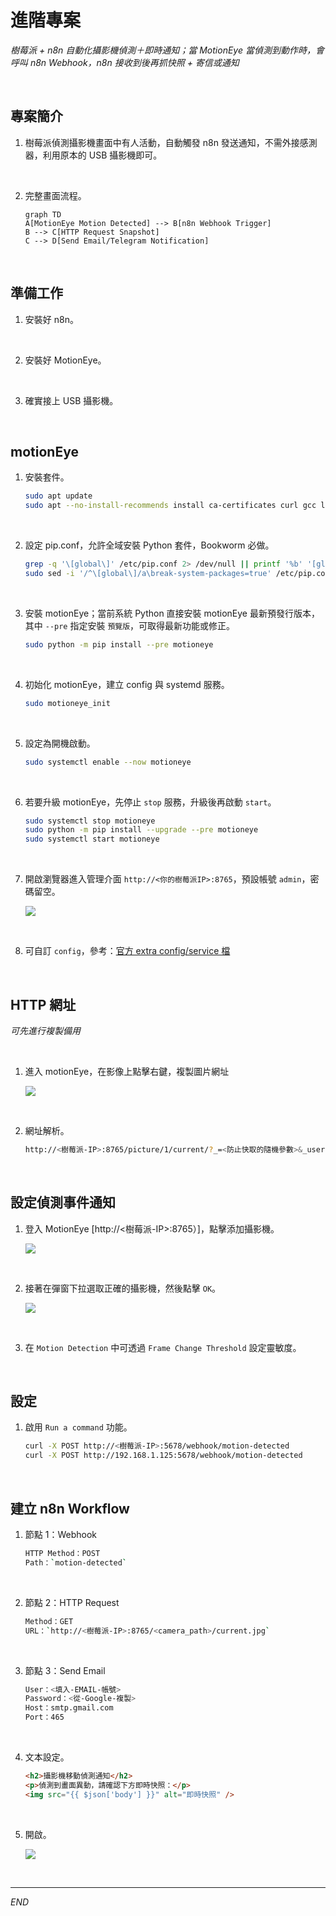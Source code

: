 # 進階專案

_樹莓派 + n8n 自動化攝影機偵測＋即時通知；當 MotionEye 當偵測到動作時，會呼叫 n8n Webhook，n8n 接收到後再抓快照 + 寄信或通知_

<br>

## 專案簡介

1. 樹莓派偵測攝影機畫面中有人活動，自動觸發 n8n 發送通知，不需外接感測器，利用原本的 USB 攝影機即可。

<br>

2. 完整畫面流程。

    ```mermaid
    graph TD
    A[MotionEye Motion Detected] --> B[n8n Webhook Trigger]
    B --> C[HTTP Request Snapshot]
    C --> D[Send Email/Telegram Notification]
    ```

<br>

## 準備工作

1. 安裝好 n8n。

<br>

2. 安裝好 MotionEye。

<br>

3. 確實接上 USB 攝影機。

<br>

## motionEye

1. 安裝套件。

    ```bash
    sudo apt update
    sudo apt --no-install-recommends install ca-certificates curl gcc libjpeg62-turbo-dev libcurl4-openssl-dev libssl-dev -y
    ```

<br>

2. 設定 pip.conf，允許全域安裝 Python 套件，Bookworm 必做。

    ```bash
    grep -q '\[global\]' /etc/pip.conf 2> /dev/null || printf '%b' '[global]\n' | sudo tee -a /etc/pip.conf > /dev/null
    sudo sed -i '/^\[global\]/a\break-system-packages=true' /etc/pip.conf
    ```

<br>

3. 安裝 motionEye；當前系統 Python 直接安裝 motionEye 最新預發行版本，
其中 `--pre` 指定安裝 `預覽版`，可取得最新功能或修正。

    ```bash
    sudo python -m pip install --pre motioneye
    ```

<br>

4. 初始化 motionEye，建立 config 與 systemd 服務。

    ```bash
    sudo motioneye_init
    ```

<br>

5. 設定為開機啟動。

    ```bash
    sudo systemctl enable --now motioneye
    ```

<br>

6. 若要升級 motionEye，先停止 `stop` 服務，升級後再啟動 `start`。

    ```bash
    sudo systemctl stop motioneye
    sudo python -m pip install --upgrade --pre motioneye
    sudo systemctl start motioneye
    ```

<br>

7. 開啟瀏覽器進入管理介面 `http://<你的樹莓派IP>:8765`，預設帳號 `admin`，密碼留空。

    ![](images/img_25.png)

<br>

8. 可自訂 `config`，參考：[官方 extra config/service 檔](https://github.com/motioneye-project/motioneye/tree/dev/motioneye/extra)

<br>

## HTTP 網址

_可先進行複製備用_

<br>

1. 進入 motionEye，在影像上點擊右鍵，複製圖片網址

    ![](images/img_28.png)

<br>

2. 網址解析。

    ```bash
    http://<樹莓派-IP>:8765/picture/1/current/?_=<防止快取的隨機參數>&_username=admin&_signature=<驗證身份的安全簽章>
    ```

<br>

## 設定偵測事件通知

1. 登入 MotionEye [http://<樹莓派-IP>:8765）]，點擊添加攝影機。

    ![](images/img_26.png)

<br>

2. 接著在彈窗下拉選取正確的攝影機，然後點擊 `OK`。

    ![](images/img_27.png)

<br>

3. 在 `Motion Detection` 中可透過 `Frame Change Threshold` 設定靈敏度。

<br>

## 設定

1. 啟用 `Run a command` 功能。

    ```bash
    curl -X POST http://<樹莓派-IP>:5678/webhook/motion-detected
    curl -X POST http://192.168.1.125:5678/webhook/motion-detected
    ```

<br>

## 建立 n8n Workflow

1. 節點 1：Webhook

    ```bash
    HTTP Method：POST
    Path：`motion-detected`
    ```

<br>

2. 節點 2：HTTP Request

    ```bash
    Method：GET
    URL：`http://<樹莓派-IP>:8765/<camera_path>/current.jpg`
    ```

<br>

3. 節點 3：Send Email

    ```bash
    User：<填入-EMAIL-帳號>
    Password：<從-Google-複製>
    Host：smtp.gmail.com
    Port：465
    ```

<br>

4. 文本設定。

    ```html
    <h2>攝影機移動偵測通知</h2>
    <p>偵測到畫面異動，請確認下方即時快照：</p>
    <img src="{{ $json['body'] }}" alt="即時快照" />
    ```

<br>

5. 開啟。

    ![](images/img_29.png)

<br>

___

_END_